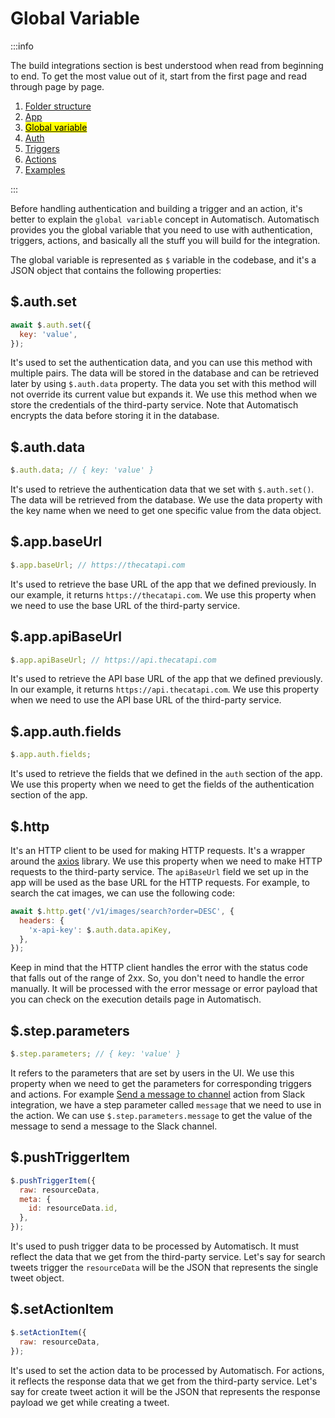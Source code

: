 # Global Variable

:::info

The build integrations section is best understood when read from beginning to end. To get the most value out of it, start from the first page and read through page by page.

1. [Folder structure](/build-integrations/folder-structure)
2. [App](/build-integrations/app)
3. [<mark>Global variable</mark>](/build-integrations/global-variable)
4. [Auth](/build-integrations/auth)
5. [Triggers](/build-integrations/triggers)
6. [Actions](/build-integrations/actions)
7. [Examples](/build-integrations/examples)

:::

Before handling authentication and building a trigger and an action, it's better to explain the `global variable` concept in Automatisch. Automatisch provides you the global variable that you need to use with authentication, triggers, actions, and basically all the stuff you will build for the integration.

The global variable is represented as `$` variable in the codebase, and it's a JSON object that contains the following properties:

## $.auth.set

```javascript
await $.auth.set({
  key: 'value',
});
```

It's used to set the authentication data, and you can use this method with multiple pairs. The data will be stored in the database and can be retrieved later by using `$.auth.data` property. The data you set with this method will not override its current value but expands it. We use this method when we store the credentials of the third-party service. Note that Automatisch encrypts the data before storing it in the database.

## $.auth.data

```javascript
$.auth.data; // { key: 'value' }
```

It's used to retrieve the authentication data that we set with `$.auth.set()`. The data will be retrieved from the database. We use the data property with the key name when we need to get one specific value from the data object.

## $.app.baseUrl

```javascript
$.app.baseUrl; // https://thecatapi.com
```

It's used to retrieve the base URL of the app that we defined previously. In our example, it returns `https://thecatapi.com`. We use this property when we need to use the base URL of the third-party service.

## $.app.apiBaseUrl

```javascript
$.app.apiBaseUrl; // https://api.thecatapi.com
```

It's used to retrieve the API base URL of the app that we defined previously. In our example, it returns `https://api.thecatapi.com`. We use this property when we need to use the API base URL of the third-party service.

## $.app.auth.fields

```javascript
$.app.auth.fields;
```

It's used to retrieve the fields that we defined in the `auth` section of the app. We use this property when we need to get the fields of the authentication section of the app.

## $.http

It's an HTTP client to be used for making HTTP requests. It's a wrapper around the [axios](https://axios-http.com) library. We use this property when we need to make HTTP requests to the third-party service. The `apiBaseUrl` field we set up in the app will be used as the base URL for the HTTP requests. For example, to search the cat images, we can use the following code:

```javascript
await $.http.get('/v1/images/search?order=DESC', {
  headers: {
    'x-api-key': $.auth.data.apiKey,
  },
});
```

Keep in mind that the HTTP client handles the error with the status code that falls out of the range of 2xx. So, you don't need to handle the error manually. It will be processed with the error message or error payload that you can check on the execution details page in Automatisch.

## $.step.parameters

```javascript
$.step.parameters; // { key: 'value' }
```

It refers to the parameters that are set by users in the UI. We use this property when we need to get the parameters for corresponding triggers and actions. For example [Send a message to channel](https://github.com/automatisch/automatisch/blob/main/packages/backend/src/apps/slack/actions/send-a-message-to-channel/post-message.ts) action from Slack integration, we have a step parameter called `message` that we need to use in the action. We can use `$.step.parameters.message` to get the value of the message to send a message to the Slack channel.

## $.pushTriggerItem

```javascript
$.pushTriggerItem({
  raw: resourceData,
  meta: {
    id: resourceData.id,
  },
});
```

It's used to push trigger data to be processed by Automatisch. It must reflect the data that we get from the third-party service. Let's say for search tweets trigger the `resourceData` will be the JSON that represents the single tweet object.

## $.setActionItem

```javascript
$.setActionItem({
  raw: resourceData,
});
```

It's used to set the action data to be processed by Automatisch. For actions, it reflects the response data that we get from the third-party service. Let's say for create tweet action it will be the JSON that represents the response payload we get while creating a tweet.
